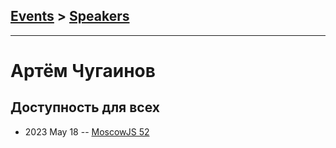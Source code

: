 ## [Events](../README.md) > [Speakers](../speakers.md)
---

# Артём Чугаинов

## Доступность для всех
- 2023 May 18 -- [MoscowJS 52](https://www.youtube.com/watch?v=Yc_SXdQX3pc&t=629s)    
